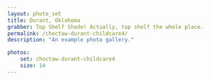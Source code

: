 ```yaml
---
layout: photo_set
title: Durant, Oklahoma
grabber: Top Shelf Shade! Actually, top shelf the whole place.
permalink: /choctaw-durant-childcare4/
description: "An example photo gallery."

photos:
    set: choctaw-durant-childcare4
    size: 14
---
```

